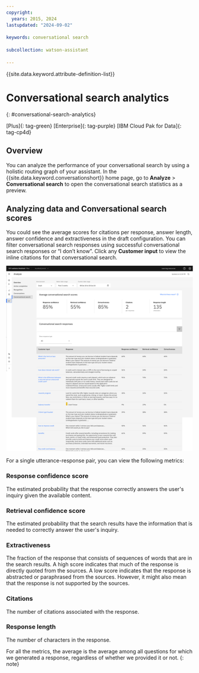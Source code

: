 ```yaml
---
copyright:
  years: 2015, 2024
lastupdated: "2024-09-02"

keywords: conversational search

subcollection: watson-assistant

---
```


{{site.data.keyword.attribute-definition-list}}

# Conversational search analytics
{: #conversational-search-analytics}

[Plus]{: tag-green} [Enterprise]{: tag-purple} [IBM Cloud Pak for Data]{: tag-cp4d}

## Overview

You can analyze the performance of your conversational search by using a holistic routing graph of your assistant. In the {{site.data.keyword.conversationshort}} home page, go to **Analyze** > **Conversational search** to open the conversational search statistics as a preview.

## Analyzing data and Conversational search scores

You could see the average scores for citations per response, answer length, answer confidence and extractiveness in the draft configuration. You can filter conversational search responses using successful conversational search responses or “I don’t know”. Click any **Customer input** to view the inline citations for that conversational search.

![Conversational search analytics](images/conversational-search-analytics-overview.png)

For a single utterance-response pair, you can view the following metrics:

### Response confidence score
The estimated probability that the response correctly answers the user's inquiry given the available content.

### Retrieval confidence score
The estimated probability that the search results have the information that is needed to correctly answer the user's inquiry.

### Extractiveness
The fraction of the response that consists of sequences of words that are in the search results. A high score indicates that much of the response is directly quoted from the sources. A low score indicates that the response is abstracted or paraphrased from the sources. However, it might also mean that the response is not supported by the sources.

### Citations
The number of citations associated with the response.

### Response length
The number of characters in the response.

For all the metrics, the average is the average among all questions for which we generated a response, regardless of whether we provided it or not.
{: note}
